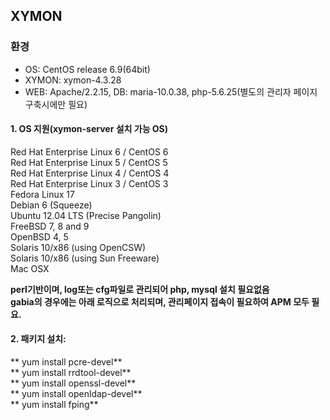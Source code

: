 ## XYMON
### 환경
- OS: CentOS release 6.9(64bit)
- XYMON: xymon-4.3.28
- WEB: Apache/2.2.15, DB: maria-10.0.38, php-5.6.25(별도의 관리자 페이지 구축시에만 필요)

#### 1.	OS 지원(xymon-server 설치 가능 OS)
 Red Hat Enterprise Linux 6 / CentOS 6  
 Red Hat Enterprise Linux 5 / CentOS 5  
 Red Hat Enterprise Linux 4 / CentOS 4  
 Red Hat Enterprise Linux 3 / CentOS 3  
 Fedora Linux 17  
 Debian 6 (Squeeze)  
 Ubuntu 12.04 LTS (Precise Pangolin)  
 FreeBSD 7, 8 and 9  
 OpenBSD 4, 5  
 Solaris 10/x86 (using OpenCSW)  
 Solaris 10/x86 (using Sun Freeware)  
 Mac OSX  

**perl기반이며, log또는 cfg파일로 관리되어 php, mysql 설치 필요없음**  
**gabia의 경우에는 아래 로직으로 처리되며, 관리페이지 접속이 필요하여 APM 모두 필요.**

#### 2.	패키지 설치:
** yum install pcre-devel**  
** yum install rrdtool-devel**  
** yum install openssl-devel**  
** yum install openldap-devel**  
** yum install fping**  
